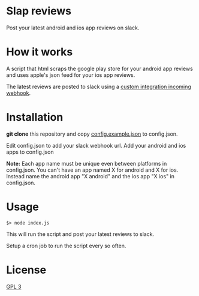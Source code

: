 # Slap reviews

Post your latest android and ios app reviews on slack.

# How it works

A script that html scraps the google play store for your android app reviews and uses
apple's json feed for your ios app reviews.

The latest reviews are posted to slack using a
[custom integration incoming webhook](https://slack.com/apps/A0F7XDUAZ-incoming-webhooks).

# Installation

**git clone** this repository and copy [config.example.json](config.example.json) to config.json.

Edit config.json to add your slack webhook url. Add your android and ios apps to config.json

**Note:** Each app name must be unique even between platforms in config.json.
You can't have an app named X for android and X for ios.
Instead name the android app "X android" and the ios app "X ios" in config.json.

# Usage

    $> node index.js

This will run the script and post your latest reviews to slack.

Setup a cron job to run the script every so often.

# License

[GPL 3](LICENSE)
